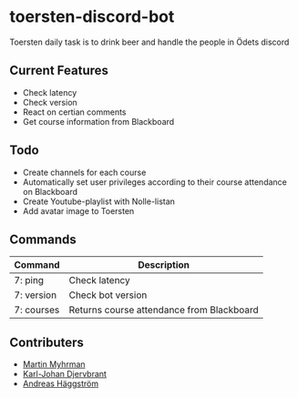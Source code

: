 # toersten-discord-bot
Toersten daily task is to drink beer and handle the people in Ödets discord


## Current Features
- Check latency
- Check version
- React on certian comments
- Get course information from Blackboard

## Todo
- Create channels for each course
- Automatically set user privileges according to their course attendance on Blackboard
- Create Youtube-playlist with Nolle-listan
- Add avatar image to Toersten

## Commands
| Command | Description |
|---------|-------------|
| 7: ping | Check latency |
| 7: version | Check bot version |
| 7: courses | Returns course attendance from Blackboard |

## Contributers
- [Martin Myhrman](https://github.com/myhrmans/)
- [Karl-Johan Djervbrant](https://github.com/kallekj/)
- [Andreas Häggström](https://github.com/AndreasH96/)
 
